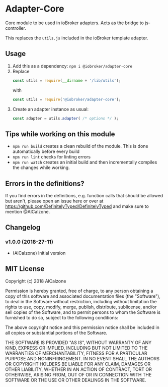 # Adapter-Core
Core module to be used in ioBroker adapters. Acts as the bridge to js-controller.

This replaces the `utils.js` included in the ioBroker template adapter.

## Usage
1. Add this as a dependency: `npm i @iobroker/adapter-core`
2. Replace  
   ```js
   const utils = require(__dirname + '/lib/utils');
   ```
   with
   ```js
   const utils = require('@iobroker/adapter-core');
   ```
3. Create an adapter instance as usual:  
   ```js
   const adapter = utils.adapter( /* options */ );
   ```

## Tips while working on this module
* ```npm run build``` creates a clean rebuild of the module. This is done automatically before every build
* ```npm run lint``` checks for linting errors
* ```npm run watch``` creates an initial build and then incrementally compiles the changes while working.

## Errors in the definitions?
If you find errors in the definitions, e.g. function calls that should be allowed but aren't, please open an issue here or over at https://github.com/DefinitelyTyped/DefinitelyTyped and make sure to mention @AlCalzone.

## Changelog

### v1.0.0 (2018-27-11)
* (AlCalzone) Initial version

## MIT License

Copyright (c) 2018 AlCalzone

Permission is hereby granted, free of charge, to any person obtaining a copy
of this software and associated documentation files (the "Software"), to deal
in the Software without restriction, including without limitation the rights
to use, copy, modify, merge, publish, distribute, sublicense, and/or sell
copies of the Software, and to permit persons to whom the Software is
furnished to do so, subject to the following conditions:

The above copyright notice and this permission notice shall be included in all
copies or substantial portions of the Software.

THE SOFTWARE IS PROVIDED "AS IS", WITHOUT WARRANTY OF ANY KIND, EXPRESS OR
IMPLIED, INCLUDING BUT NOT LIMITED TO THE WARRANTIES OF MERCHANTABILITY,
FITNESS FOR A PARTICULAR PURPOSE AND NONINFRINGEMENT. IN NO EVENT SHALL THE
AUTHORS OR COPYRIGHT HOLDERS BE LIABLE FOR ANY CLAIM, DAMAGES OR OTHER
LIABILITY, WHETHER IN AN ACTION OF CONTRACT, TORT OR OTHERWISE, ARISING FROM,
OUT OF OR IN CONNECTION WITH THE SOFTWARE OR THE USE OR OTHER DEALINGS IN THE
SOFTWARE.
